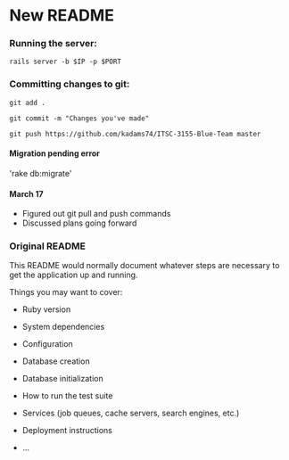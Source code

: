 # New README

### Running the server:
`rails server -b $IP -p $PORT`

### Committing changes to git:
`git add .`

`git commit -m "Changes you've made"`

`git push https://github.com/kadams74/ITSC-3155-Blue-Team master`

#### Migration pending error
'rake db:migrate'


#### March 17
* Figured out git pull and push commands
* Discussed plans going forward






### Original README
This README would normally document whatever steps are necessary to get the
application up and running.

Things you may want to cover:

* Ruby version

* System dependencies

* Configuration

* Database creation

* Database initialization

* How to run the test suite

* Services (job queues, cache servers, search engines, etc.)

* Deployment instructions

* ...
